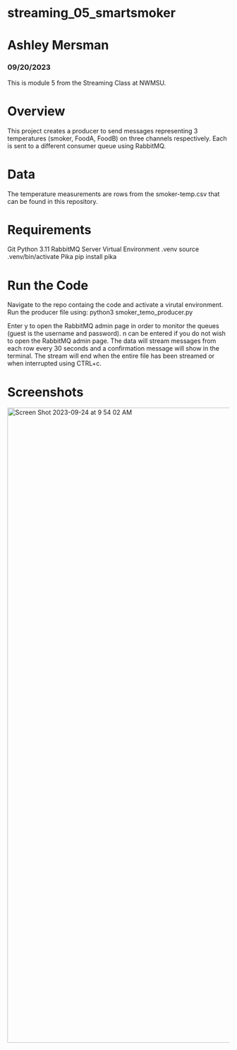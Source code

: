 # streaming_05_smartsmoker
# Ashley Mersman
### 09/20/2023
This is module 5 from the Streaming Class at NWMSU. 


# Overview 
This project creates a producer to send messages representing 3 temperatures (smoker, FoodA, FoodB) on three channels respectively. Each is sent to a different consumer queue using RabbitMQ. 

# Data
The temperature measurements are rows from the smoker-temp.csv that can be found in this repository. 

# Requirements
Git
Python 3.11
RabbitMQ Server
Virtual Environment 
    .venv
    source .venv/bin/activate
Pika
    pip install pika

# Run the Code
Navigate to the repo containg the code and activate a virutal environment. Run the producer file using: python3 smoker_temo_producer.py
 
Enter y to open the RabbitMQ admin page in order to monitor the queues (guest is the username and password). n can be entered if you do not wish to open the RabbitMQ admin page. The data will stream messages from each row every 30 seconds and a confirmation message will show in the terminal. The stream will end when the entire file has been streamed or when interrupted using CTRL+c. 

# Screenshots
<img width="1440" alt="Screen Shot 2023-09-24 at 9 54 02 AM" src="https://github.com/AMersman/streaming_05_smartsmoker/assets/91644580/40e748ba-8aed-4aa8-a7cb-5f793c20f2f8">




